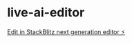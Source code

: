# live-ai-editor

[Edit in StackBlitz next generation editor ⚡️](https://stackblitz.com/~/github.com/ozzy2438/live-ai-editor)
